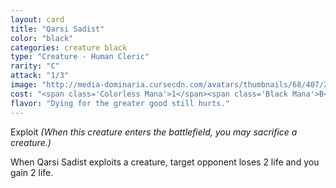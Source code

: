 ```yaml
---
layout: card
title: "Qarsi Sadist"
color: "black"
categories: creature black
type: "Creature - Human Cleric"
rarity: "C"
attack: "1/3"
image: "http://media-dominaria.cursecdn.com/avatars/thumbnails/68/407/200/283/635618478130383227.png"
cost: "<span class='Colorless Mana'>1</span><span class='Black Mana'>B</span>"
flavor: "Dying for the greater good still hurts."
---
```


Exploit <em>(When this creature enters the battlefield, you may sacrifice a creature.)</em>

When Qarsi Sadist exploits a creature, target opponent loses 2 life and you gain 2 life.
